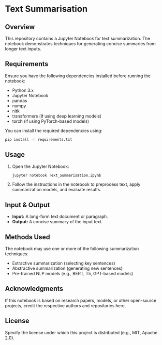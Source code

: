 # Text Summarisation

## Overview
This repository contains a Jupyter Notebook for text summarization. The notebook demonstrates techniques for generating concise summaries from longer text inputs.

## Requirements
Ensure you have the following dependencies installed before running the notebook:

- Python 3.x
- Jupyter Notebook
- pandas
- numpy
- nltk
- transformers (if using deep learning models)
- torch (if using PyTorch-based models)

You can install the required dependencies using:
```bash
pip install -r requirements.txt
```

## Usage
1. Open the Jupyter Notebook:
   ```bash
   jupyter notebook Text_Summarisation.ipynb
   ```
2. Follow the instructions in the notebook to preprocess text, apply summarization models, and evaluate results.

## Input & Output
- **Input:** A long-form text document or paragraph.
- **Output:** A concise summary of the input text.

## Methods Used
The notebook may use one or more of the following summarization techniques:
- Extractive summarization (selecting key sentences)
- Abstractive summarization (generating new sentences)
- Pre-trained NLP models (e.g., BERT, T5, GPT-based models)

## Acknowledgments
If this notebook is based on research papers, models, or other open-source projects, credit the respective authors and repositories here.

## License
Specify the license under which this project is distributed (e.g., MIT, Apache 2.0).

